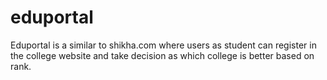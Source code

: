 # eduportal
Eduportal is a similar to shikha.com where users as student can register in the college website and take decision as which college is better based on rank. 
